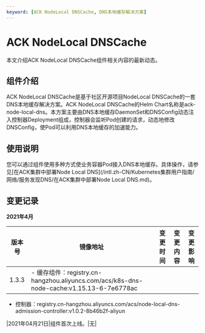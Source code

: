 ```yaml
---
keyword: [ACK NodeLocal DNSCache, DNS本地缓存解决方案]
---
```


# ACK NodeLocal DNSCache

本文介绍ACK NodeLocal DNSCache组件相关内容的最新动态。

## 组件介绍

ACK NodeLocal DNSCache是基于社区开源项目NodeLocal DNSCache的一套DNS本地缓存解决方案。ACK NodeLocal DNSCache的Helm Chart名称是ack-node-local-dns。本方案主要由DNS本地缓存DaemonSet和DNSConfig动态注入控制器Deployment组成，控制器会监听Pod创建的请求，动态地修改DNSConfig，使Pod可以利用DNS本地缓存的加速能力。

## 使用说明

您可以通过组件使用多种方式使业务容器Pod接入DNS本地缓存。具体操作，请参见[在ACK集群中部署Node Local DNS](/intl.zh-CN/Kubernetes集群用户指南/网络/服务发现DNS/在ACK集群中部署Node Local DNS.md)。

## 变更记录

**2021年4月**

|版本号|镜像地址|变更时间|变更内容|变更影响|
|---|----|----|----|----|
|1.3.3|-   缓存组件：registry.cn-hangzhou.aliyuncs.com/acs/k8s-dns-node-cache:v1.15.13-6-7e6778ac
-   控制器：registry.cn-hangzhou.aliyuncs.com/acs/node-local-dns-admission-controller:v1.0.2-8b46b2f-aliyun

|2021年04月21日|组件首次上线。|无|

